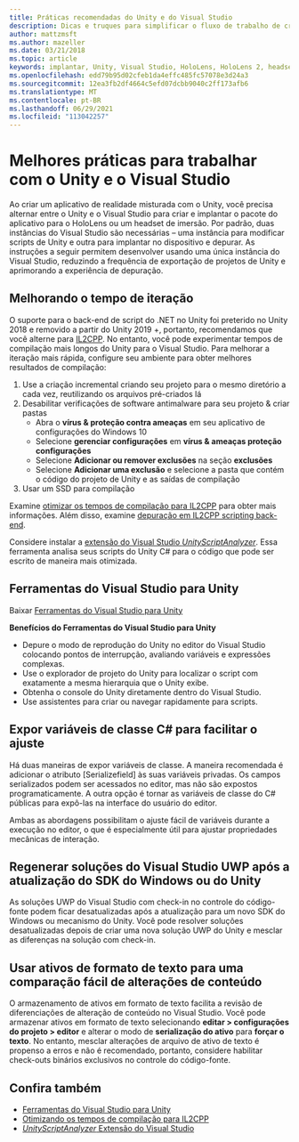 ```yaml
---
title: Práticas recomendadas do Unity e do Visual Studio
description: Dicas e truques para simplificar o fluxo de trabalho de criação de um aplicativo de realidade misturada com o Unity e o Visual Studio.
author: mattzmsft
ms.author: mazeller
ms.date: 03/21/2018
ms.topic: article
keywords: implantar, Unity, Visual Studio, HoloLens, HoloLens 2, headset de imersão, práticas recomendadas, headset de realidade misturada, headset de realidade mista do Windows, headset de realidade virtual, UWP, Ferramentas do Visual Studio, SDK do Windows
ms.openlocfilehash: edd79b95d02cfeb1da4effc485fc57078e3d24a3
ms.sourcegitcommit: 12ea3fb2df4664c5efd07dcbb9040c2ff173afb6
ms.translationtype: MT
ms.contentlocale: pt-BR
ms.lasthandoff: 06/29/2021
ms.locfileid: "113042257"
---
```

# <a name="best-practices-for-working-with-unity-and-visual-studio"></a>Melhores práticas para trabalhar com o Unity e o Visual Studio

Ao criar um aplicativo de realidade misturada com o Unity, você precisa alternar entre o Unity e o Visual Studio para criar e implantar o pacote do aplicativo para o HoloLens ou um headset de imersão. Por padrão, duas instâncias do Visual Studio são necessárias – uma instância para modificar scripts de Unity e outra para implantar no dispositivo e depurar. As instruções a seguir permitem desenvolver usando uma única instância do Visual Studio, reduzindo a frequência de exportação de projetos de Unity e aprimorando a experiência de depuração.

## <a name="improving-iteration-time"></a>Melhorando o tempo de iteração

O suporte para o back-end de script do .NET no Unity foi preterido no Unity 2018 e removido a partir do Unity 2019 +, portanto, recomendamos que você alterne para [IL2CPP](https://docs.unity3d.com/Manual/IL2CPP.html). No entanto, você pode experimentar tempos de compilação mais longos do Unity para o Visual Studio. Para melhorar a iteração mais rápida, configure seu ambiente para obter melhores resultados de compilação:

1) Use a criação incremental criando seu projeto para o mesmo diretório a cada vez, reutilizando os arquivos pré-criados lá
2) Desabilitar verificações de software antimalware para seu projeto & criar pastas
   - Abra o **vírus & proteção contra ameaças** em seu aplicativo de configurações do Windows 10
   - Selecione **gerenciar configurações** em **vírus & ameaças proteção configurações**
   - Selecione **Adicionar ou remover exclusões** na seção **exclusões**
   - Selecione **Adicionar uma exclusão** e selecione a pasta que contém o código do projeto de Unity e as saídas de compilação
3) Usar um SSD para compilação

Examine [otimizar os tempos de compilação para IL2CPP](https://docs.unity3d.com/Manual/IL2CPP-OptimizingBuildTimes.html) para obter mais informações. Além disso, examine [depuração em IL2CPP scripting back-end](https://docs.unity3d.com/Manual/windowsstore-debugging-il2cpp.html).

Considere instalar a [extensão do Visual Studio *UnityScriptAnalyzer*](https://github.com/Microsoft/MixedRealityCompanionKit/tree/master/UnityScriptAnalyzer). Essa ferramenta analisa seus scripts do Unity C# para o código que pode ser escrito de maneira mais otimizada.

## <a name="visual-studio-tools-for-unity"></a>Ferramentas do Visual Studio para Unity

Baixar [Ferramentas do Visual Studio para Unity](/visualstudio/cross-platform/getting-started-with-visual-studio-tools-for-unity)

**Benefícios do Ferramentas do Visual Studio para Unity**
* Depure o modo de reprodução do Unity no editor do Visual Studio colocando pontos de interrupção, avaliando variáveis e expressões complexas.
* Use o explorador de projeto do Unity para localizar o script com exatamente a mesma hierarquia que o Unity exibe.
* Obtenha o console do Unity diretamente dentro do Visual Studio.
* Use assistentes para criar ou navegar rapidamente para scripts.

## <a name="expose-c-class-variables-for-easy-tuning"></a>Expor variáveis de classe C# para facilitar o ajuste

Há duas maneiras de expor variáveis de classe. A maneira recomendada é adicionar o atributo [Serializefield] às suas variáveis privadas. Os campos serializados podem ser acessados no editor, mas não são expostos programaticamente.  A outra opção é tornar as variáveis de classe do C# públicas para expô-las na interface do usuário do editor. 

Ambas as abordagens possibilitam o ajuste fácil de variáveis durante a execução no editor, o que é especialmente útil para ajustar propriedades mecânicas de interação.

## <a name="regenerate-uwp-visual-studio-solutions-after-windows-sdk-or-unity-upgrade"></a>Regenerar soluções do Visual Studio UWP após a atualização do SDK do Windows ou do Unity

As soluções UWP do Visual Studio com check-in no controle do código-fonte podem ficar desatualizadas após a atualização para um novo SDK do Windows ou mecanismo do Unity. Você pode resolver soluções desatualizadas depois de criar uma nova solução UWP do Unity e mesclar as diferenças na solução com check-in.

## <a name="use-text-format-assets-for-easy-comparison-of-content-changes"></a>Usar ativos de formato de texto para uma comparação fácil de alterações de conteúdo

O armazenamento de ativos em formato de texto facilita a revisão de diferenciações de alteração de conteúdo no Visual Studio. Você pode armazenar ativos em formato de texto selecionando **editar > configurações do projeto > editor** e alterar o modo de **serialização do ativo** para **forçar o texto**. No entanto, mesclar alterações de arquivo de ativo de texto é propenso a erros e não é recomendado, portanto, considere habilitar check-outs binários exclusivos no controle do código-fonte.

## <a name="see-also"></a>Confira também
- [Ferramentas do Visual Studio para Unity](https://visualstudiogallery.msdn.microsoft.com/8d26236e-4a64-4d64-8486-7df95156aba9)
- [Otimizando os tempos de compilação para IL2CPP](https://docs.unity3d.com/Manual/IL2CPP-OptimizingBuildTimes.html)
- [*UnityScriptAnalyzer* Extensão do Visual Studio](https://github.com/Microsoft/MixedRealityCompanionKit/tree/master/UnityScriptAnalyzer)